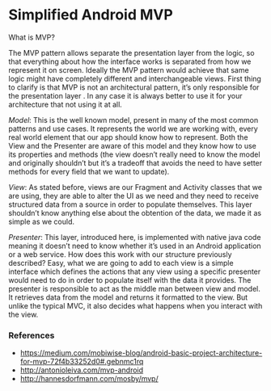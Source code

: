 # Simplified Android MVP

What is MVP?

The MVP pattern allows separate the presentation layer from the logic, so that everything about
how the interface works is separated from how we represent it on screen. Ideally the MVP pattern
would achieve that same logic might have completely different and interchangeable views.
First thing to clarify is that MVP is not an architectural pattern, it’s only responsible for the
presentation layer . In any case it is always better to use it for your architecture that not using it at
all.

*Model*: This is the well known model, present in many of the most common patterns and use cases.
It represents the world we are working with, every real world element that our app should know
how to represent. Both the View and the Presenter are aware of this model and they know how to
use its properties and methods (the view doesn’t really need to know the model and originally
shouldn’t but it’s a tradeoff that avoids the need to have setter methods for every field that we want
to update).

*View*: As stated before, views are our Fragment and Activity classes that we are using, they are able
to alter the UI as we need and they need to receive structured data from a source in order to
populate themselves. This layer shouldn’t know anything else about the obtention of the data, we
made it as simple as we could.

*Presenter*: This layer, introduced here, is implemented with native java code meaning it doesn’t
need to know whether it’s used in an Android application or a web service. How does this work
with our structure previously described? Easy, what we are going to add to each view is a simple
interface which defines the actions that any view using a specific presenter would need to do in
order to populate itself with the data it provides. The presenter is responsible to act as the middle
man between view and model. It retrieves data from the model and returns it formatted to the view.
But unlike the typical MVC, it also decides what happens when you interact with the view.

### References 
* https://medium.com/mobiwise-blog/android-basic-project-architecture-for-mvp-72f4b33252d0#.gebnmc1rq
* http://antonioleiva.com/mvp-android
* http://hannesdorfmann.com/mosby/mvp/








